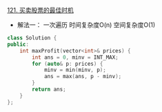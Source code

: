 [121. 买卖股票的最佳时机](https://leetcode.cn/problems/best-time-to-buy-and-sell-stock/)
- 解法一： 一次遍历 时间复杂度O(n) 空间复杂度O(1)
```C++
class Solution {
public:
    int maxProfit(vector<int>& prices) {
        int ans = 0, minv = INT_MAX;
        for (auto& p: prices) {
            minv = min(minv, p);
            ans = max(ans, p - minv);
        }
        return ans;
    }
};
```